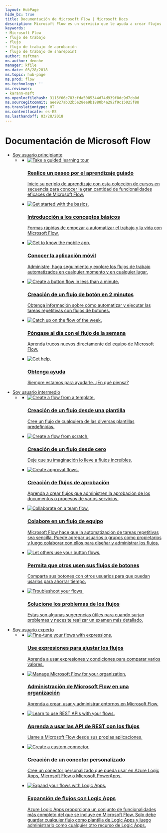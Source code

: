```yaml
---
layout: HubPage
hide_bc: true
title: Documentación de Microsoft Flow | Microsoft Docs
description: Microsoft Flow es un servicio que le ayuda a crear flujos de trabajo automatizados entre sus aplicaciones y servicios favoritos para sincronizar archivos, obtener notificaciones y recopilar datos, entre otras operaciones.
keywords:
- Microsoft Flow
- flujo de trabajo
- flujo
- flujo de trabajo de aprobación
- flujo de trabajo de sharepoint
author: msftman
ms.author: deonhe
manager: kfile
ms.date: 03/28/2018
ms.topic: hub-page
ms.prod: flow
ms.technology: ''
ms.reviewer:
- karann-msft
ms.openlocfilehash: 3115f66c783cfda5085344d74d939f8dc9d7cb0d
ms.sourcegitcommit: aee927ab32b5e28ee9b1880b4a292f9c15025f88
ms.translationtype: HT
ms.contentlocale: es-ES
ms.lasthandoff: 03/28/2018
---
```

<div id="main" class="v2">
<div class="container">
    <h1>Documentación de Microsoft Flow</h1>
    <ul class="pivots">
        <li>
            <a href="#start">Soy usuario principiante</a>
            <ul id="start">
                <li>
                    <a href="#start-all"></a>
                    <ul id="start-all" class="cardsC">
                        <li>
                            <a href="./guided-learning/index.yml">
                            <div class="cardSize">
                                <div class="cardPadding">
                                    <div class="card">
                                        <div class="cardImageOuter">
                                            <div class="cardImage  bgdAccent1">
                                                <img src="media/index/guidedlearningtour.svg" alt="Take a guided learning tour" />        
                                            </div>
                                        </div>
                                        <div class="cardText">
                                            <h3>Realice un paseo por el aprendizaje guiado</h3>
                                            <p>Inicie su periplo de aprendizaje con esta colección de cursos en secuencia para conocer la gran cantidad de funcionalidades eficaces de Microsoft Flow.</p>
                                        </div>
                                    </div>
                                </div>
                            </div>
                            </a>
                        </li>
                        <li>
                            <a href="getting-started.md">
                            <div class="cardSize">
                                <div class="cardPadding">
                                    <div class="card">
                                        <div class="cardImageOuter">
                                            <div class="cardImage  bgdAccent1">
                                                <img src="media/index/get_started_basics.svg" alt="Get started with the basics." />
                                            </div>
                                        </div>
                                        <div class="cardText">
                                            <h3>Introducción a los conceptos básicos</h3>
                                            <p>Formas rápidas de empezar a automatizar el trabajo y la vida con Microsoft Flow.</p>
                                        </div>
                                    </div>
                                </div>
                            </div>
                            </a>
                        </li>
                        <li>
                            <a href="mobile-create-flow.md">
                            <div class="cardSize">
                                <div class="cardPadding">
                                    <div class="card">
                                        <div class="cardImageOuter">
                                            <div class="cardImage  bgdAccent1">
                                                <img src="media/index/get_to_know_mobile_app1.svg" alt="Get to know the mobile app." />
                                            </div>
                                        </div>
                                        <div class="cardText">
                                            <h3>Conocer la aplicación móvil</h3>
                                            <p>Administre, haga seguimiento y explore los flujos de trabajo automatizados en cualquier momento y en cualquier lugar.</p>
                                        </div>
                                    </div>
                                </div>
                            </div>
                            </a>
                        </li>
                        <li>
                            <a href="introduction-to-button-flows.md">
                            <div class="cardSize">
                                <div class="cardPadding">
                                    <div class="card">
                                        <div class="cardImageOuter">
                                            <div class="cardImage  bgdAccent1">
                                                <img src="media/index/create_button_in_minute.svg" alt="Create a button flow in less than a minute." />
                                            </div>
                                        </div>
                                        <div class="cardText">
                                            <h3>Creación de un flujo de botón en 2 minutos</h3>
                                            <p>Obtenga información sobre cómo automatizar y ejecutar las tareas repetitivas con flujos de botones.</p>
                                        </div>
                                    </div>
                                </div>
                            </div>
                            </a>
                        </li>
                        <li>
                            <a href="https://aka.ms/flowoftheweek">
                            <div class="cardSize">
                                <div class="cardPadding">
                                    <div class="card">
                                        <div class="cardImageOuter">
                                            <div class="cardImage  bgdAccent1">
                                                <img src="media/index/flow_of_the_week.svg" alt="Catch up on the flow of the week." />
                                            </div>
                                        </div>
                                        <div class="cardText">
                                            <h3>Póngase al día con el flujo de la semana</h3>
                                            <p>Aprenda trucos nuevos directamente del equipo de Microsoft Flow.</p>
                                        </div>
                                    </div>
                                </div>
                            </div>
                            </a>
                        </li>
                        <li>
                            <a href="https://flow.microsoft.com/support/">
                            <div class="cardSize">
                                <div class="cardPadding">
                                    <div class="card">
                                        <div class="cardImageOuter">
                                            <div class="cardImage  bgdAccent1">
                                                <img src="media/index/get_help.svg" alt="Get help." />
                                            </div>
                                        </div>
                                        <div class="cardText">
                                            <h3>Obtenga ayuda</h3>
                                            <p>Siempre estamos para ayudarle. ¿En qué piensa?</p>
                                        </div>
                                    </div>
                                </div>
                            </div>
                            </a>
                        </li>
                    </ul>
                </li>
            </ul>
        </li>
        <li>
            <a href="#intermediate">Soy usuario intermedio</a>
            <ul id="intermediate">
                <li>
                    <a href="#intermediate-all"></a>
                    <ul id="intermediate-all" class="cardsC">
                        <li>
                            <a href="get-started-logic-template.md">
                            <div class="cardSize">
                                <div class="cardPadding">
                                    <div class="card">
                                        <div class="cardImageOuter">
                                            <div class="cardImage  bgdAccent1">
                                                <img src="media/index/create_from_template.svg" alt="Create a flow from a template." />
                                            </div>
                                        </div>
                                        <div class="cardText">
                                            <h3>Creación de un flujo desde una plantilla</h3>
                                            <p>Cree un flujo de cualquiera de las diversas plantillas predefinidas.</p>
                                        </div>
                                    </div>
                                </div>
                            </div>
                            </a>
                        </li>
                        <li>
                            <a href="get-started-logic-flow.md">
                            <div class="cardSize">
                                <div class="cardPadding">
                                    <div class="card">
                                        <div class="cardImageOuter">
                                            <div class="cardImage  bgdAccent1">
                                                <img src="media/index/create_from_scratch.svg" alt="Create a flow from scratch." />
                                            </div>
                                        </div>
                                        <div class="cardText">
                                            <h3>Creación de un flujo desde cero</h3>
                                            <p>Deje que su imaginación lo lleve a flujos increíbles.</p>
                                        </div>
                                    </div>
                                </div>
                            </div>
                            </a>
                        </li>
                        <li>
                            <a href="modern-approvals.md">
                            <div class="cardSize">
                                <div class="cardPadding">
                                    <div class="card">
                                        <div class="cardImageOuter">
                                            <div class="cardImage  bgdAccent1">
                                                <img src="media/index/create_approval_flows.svg" alt="Create approval flows." />
                                            </div>
                                        </div>
                                        <div class="cardText">
                                            <h3>Creación de flujos de aprobación</h3>
                                            <p>Aprenda a crear flujos que administren la aprobación de los documentos o procesos de varios servicios.</p>
                                        </div>
                                    </div>
                                </div>
                            </div>
                            </a>
                        </li>
                        <li>
                            <a href="create-team-flows.md">
                            <div class="cardSize">
                                <div class="cardPadding">
                                    <div class="card">
                                        <div class="cardImageOuter">
                                            <div class="cardImage  bgdAccent1">
                                                <img src="media/index/collaborate_on_flows.svg" alt="Collaborate on a team flow." />
                                            </div>
                                        </div>
                                        <div class="cardText">
                                            <h3>Colabore en un flujo de equipo</h3>
                                            <p>Microsoft Flow hace que la automatización de tareas repetitivas sea sencilla. Puede agregar usuarios o grupos como propietarios y luego colaborar con ellos para diseñar y administrar los flujos.</p>
                                        </div>
                                    </div>
                                </div>
                            </div>
                            </a>
                        </li>
                        <li>
                            <a href="share-buttons.md">
                            <div class="cardSize">
                                <div class="cardPadding">
                                    <div class="card">
                                        <div class="cardImageOuter">
                                            <div class="cardImage  bgdAccent1">
                                                <img src="media/index/share_buttons.svg" alt="Let others use your button flows." />
                                            </div>
                                        </div>
                                        <div class="cardText">
                                            <h3>Permita que otros usen sus flujos de botones</h3>
                                            <p>Comparta sus botones con otros usuarios para que puedan usarlos para ahorrar tiempo.</p>
                                        </div>
                                    </div>
                                </div>
                            </div>
                            </a>
                        </li>
                        <li>
                            <a href="fix-flow-failures.md">
                            <div class="cardSize">
                                <div class="cardPadding">
                                    <div class="card">
                                        <div class="cardImageOuter">
                                            <div class="cardImage  bgdAccent1">
                                                <img src="media/index/troubleshoot.svg" alt="Troubleshoot your flows." />
                                            </div>
                                        </div>
                                        <div class="cardText">
                                            <h3>Solucione los problemas de los flujos</h3>
                                            <p>Estas son algunas sugerencias útiles para cuando surjan problemas y necesite realizar un examen más detallado.</p>
                                        </div>
                                    </div>
                                </div>
                            </div>
                            </a>
                        </li>
                    </ul>
                </li>
            </ul>
        </li>
        <li>
            <a href="#expert">Soy usuario experto</a>
            <ul id="expert">
                <li>
                    <a href="#expert-all"></a>
                    <ul id="expert-all" class="cardsC">
                        <li>
                            <a href="use-expressions-in-conditions.md">
                            <div class="cardSize">
                                <div class="cardPadding">
                                    <div class="card">
                                        <div class="cardImageOuter">
                                            <div class="cardImage  bgdAccent1">
                                                <img src="media/index/use_expressions.svg" alt="Fine-tune your flows with expressions." />
                                            </div>
                                        </div>
                                        <div class="cardText">
                                            <h3>Use expresiones para ajustar los flujos</h3>
                                            <p>Aprenda a usar expresiones y condiciones para comparar varios valores.</p>
                                        </div>
                                    </div>
                                </div>
                            </div>
                            </a>
                        </li>
                        <li>
                            <a href="environments-overview-admin.md">
                            <div class="cardSize">
                                <div class="cardPadding">
                                    <div class="card">
                                        <div class="cardImageOuter">
                                            <div class="cardImage  bgdAccent1">
                                                <img src="media/index/environments_dlp.svg" alt="Manage Microsoft Flow for your organization." />
                                            </div>
                                        </div>
                                        <div class="cardText">
                                            <h3>Administración de Microsoft Flow en una organización</h3>
                                            <p>Aprenda a crear, usar y administrar entornos en Microsoft Flow.</p>
                                        </div>
                                    </div>
                                </div>
                            </div>
                            </a>
                        </li>
                        <li>
                            <a href="https://flow.microsoft.com/blog/call-flow-restapi/">
                            <div class="cardSize">
                                <div class="cardPadding">
                                    <div class="card">
                                        <div class="cardImageOuter">
                                            <div class="cardImage  bgdAccent1">
                                                <img src="media/index/use_rest_apis.svg" alt="Learn to use REST APIs with your flows." />
                                            </div>
                                        </div>
                                        <div class="cardText">
                                            <h3>Aprenda a usar las API de REST con los flujos</h3>
                                            <p>Llame a Microsoft Flow desde sus propias aplicaciones.</p>
                                        </div>
                                    </div>
                                </div>
                            </div>
                            </a>
                        </li>
                        <li>
                            <a href="https://docs.microsoft.com/connectors/custom-connectors/create-web-api-connector">
                            <div class="cardSize">
                                <div class="cardPadding">
                                    <div class="card">
                                        <div class="cardImageOuter">
                                            <div class="cardImage  bgdAccent1">
                                                <img src="media/index/create_custom_connector.svg" alt="Create a custom connector." />
                                            </div>
                                        </div>
                                        <div class="cardText">
                                            <h3>Creación de un conector personalizado</h3>
                                            <p>Cree un conector personalizado que pueda usar en Azure Logic Apps, Microsoft Flow o Microsoft PowerApps.</p>
                                        </div>
                                    </div>
                                </div>
                            </div>
                            </a>
                        </li>
                        <li>
                            <a href="https://flow.microsoft.com/blog/grow-up-to-logic-apps">
                            <div class="cardSize">
                                <div class="cardPadding">
                                    <div class="card">
                                        <div class="cardImageOuter">
                                            <div class="cardImage  bgdAccent1">
                                                <img src="media/index/expand_to_logic_apps.svg" alt="Expand your flows with Logic Apps." />
                                            </div>
                                        </div>
                                        <div class="cardText">
                                            <h3>Expansión de flujos con Logic Apps</h3>
                                            <p>Azure Logic Apps proporciona un conjunto de funcionalidades más completo del que se incluye en Microsoft Flow. Solo debe guardar cualquier flujo como plantilla de Logic Apps y luego administrarlo como cualquier otro recurso de Logic Apps.</p>
                                        </div>
                                    </div>
                                </div>
                            </div>
                            </a>
                        </li>
                    </ul>
                </li>
            </ul>
        </li>
    </ul>
</div>
